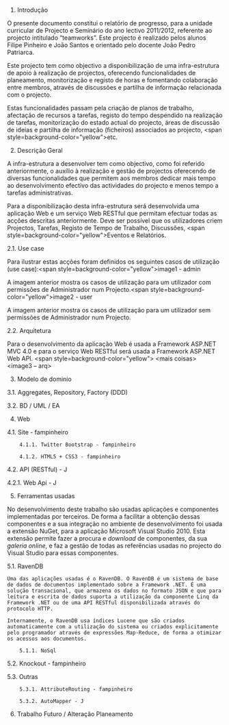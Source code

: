 ﻿1.	Introdução

 O presente documento constitui o relatório de progresso, para a unidade curricular de Projecto e Seminário do ano lectivo 2011/2012, referente ao projecto intitulado “teamworks”. Este projecto é realizado pelos alunos Filipe Pinheiro e João Santos e orientado pelo docente João Pedro Patriarca.
 
 Este projecto tem como objectivo a disponibilização de uma infra-estrutura de apoio à realização de projectos, oferecendo funcionalidades de planeamento, monitorização e registo de horas e fomentando colaboração entre membros, através de discussões e partilha de informação relacionada com o projecto.
 
 Estas funcionalidades passam pela criação de planos de trabalho, afectação de recursos a tarefas, registo do tempo despendido na realização de tarefas, monitorização do estado actual do projecto, áreas de discussão de ideias e partilha de informação (ficheiros) associados ao projecto, <span style=background-color="yellow">etc</span>.

2.	Descrição Geral

 A infra-estrutura a desenvolver tem como objectivo, como foi referido anteriormente, o auxílio à realização e gestão de projectos oferecendo de diversas funcionalidades que permitem aos membros dedicar mais tempo ao desenvolvimento efectivo das actividades do projecto e menos tempo a tarefas administrativas.

 Para a disponibilização desta infra-estrutura será desenvolvida uma aplicação Web e um serviço Web RESTful que permitam efectuar todas as acções descritas anteriormente. Deve ser possível que os utilizadores criem Projectos, Tarefas, Registo de Tempo de Trabalho, Discussões, <span style=background-color="yellow">Eventos e Relatórios</span>.

 2.1. Use case

 Para ilustrar estas acções foram definidos os seguintes casos de utilização (use case):<span style=background-color="yellow">image1 - admin</span>

 A imagem anterior mostra os casos de utilização para um utilizador com permissões de Administrador num Projecto.<span style=background-color="yellow">image2 - user</span>

 A imagem anterior mostra os casos de utilização para um utilizador sem permissões de Administrador num Projecto.

 2.2. Arquitetura

 Para o desenvolvimento da aplicação Web é usada a Framework ASP.NET MVC 4.0 e para o serviço Web RESTful será usada a Framework ASP.NET Web API.
 <span style=background-color="yellow">
 &lt;mais coisas&gt;
 &lt;image3 – arq&gt;
 </span>

3.	Modelo de dominio

 3.1. Aggregates, Repository, Factory (DDD)

 3.2. BD / UML / EA

4.	Web

 4.1. Site - fampinheiro

		4.1.1. Twitter Bootstrap - fampinheiro
	
		4.1.2. HTML5 + CSS3 - fampinheiro
 
 4.2. API (RESTful) - J

 4.2.1. Web Api - J

5.	Ferramentas usadas
 
 No desenvolvimento deste trabalho são usadas aplicações e componentes implementadas por terceiros. De forma a facilitar a obtenção dessas componentes e a sua integração no ambiente de desenvolvimento foi usada a extensão NuGet, para a aplicação Microsoft Visual Studio 2010. Esta extensão permite fazer a procura e <i>download</i> de componentes, da sua <i>galeria online</i>, e faz a gestão de todas as referências usadas no projecto do Visual Studio para essas componentes.

 5.1. RavenDB
 
	Uma das aplicações usadas é o RavenDB. O RavenDB é um sistema de base de dados de documentos implementado sobre a Framework .NET. É uma solução transacional, que armazena os dados no formato JSON e que para leitura e escrita de dados suporta a utilização da componente Linq da Framework .NET ou de uma API RESTful disponibilizada através do protocolo HTTP.
	
	Internamente, o RavenDB usa índices Lucene que são criados automaticamente com a utilização do sistema ou criados explicitamente pelo programador através de expressões Map-Reduce, de forma a otimizar os acessos aos documentos.
		
		5.1.1. NoSql

 5.2. Knockout - fampinheiro

 5.3. Outras

		5.3.1. AttributeRouting - fampinheiro

		5.3.2. AutoMapper - J

6.	Trabalho Futuro / Alteração Planeamento


